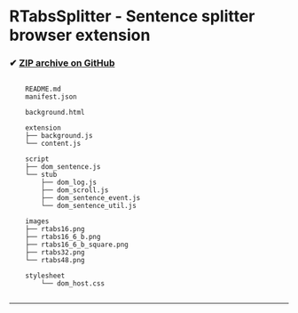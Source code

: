 <!-- README.md _TAG (220221:16h:34) -->
# RTabsSplitter - Sentence splitter browser extension


### ✔ [ZIP archive on GitHub](../../archive/master.zip)



<!--
}!!tree             $APROJECTS/GITHUB/SplitterExtension | sed -e 's/^/    /'
-->
```
    
    README.md
    manifest.json

    background.html

    extension
    ├── background.js
    └── content.js

    script
    ├── dom_sentence.js
    └── stub
        ├── dom_log.js
        ├── dom_scroll.js
        ├── dom_sentence_event.js
        └── dom_sentence_util.js

    images
    ├── rtabs16.png
    ├── rtabs16_6_b.png
    ├── rtabs16_6_b_square.png
    ├── rtabs32.png
    └── rtabs48.png

    stylesheet
        └── dom_host.css
    
```

<hr>

